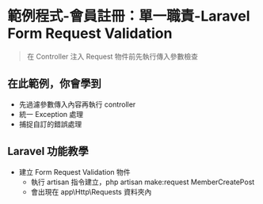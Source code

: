 # 範例程式-會員註冊：單一職責-Laravel Form Request Validation

> 在 Controller 注入 Request 物件前先執行傳入參數檢查

## 在此範例，你會學到

- 先過濾參數傳入內容再執行 controller  
- 統一 Exception 處理  
- 捕捉自訂的錯誤處理

## Laravel 功能教學

- 建立 Form Request Validation 物件
  - 執行 artisan 指令建立，php artisan make:request MemberCreatePost
  - 會出現在 app\Http\Requests 資料夾內